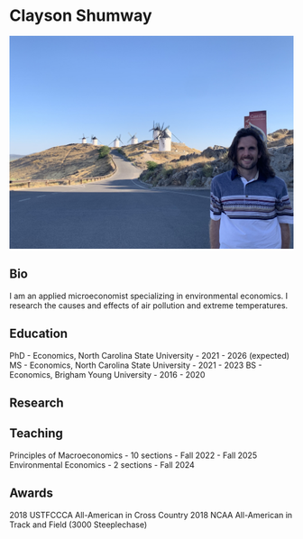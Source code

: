 # Clayson Shumway

![me](images/me.jpeg)
## Bio
I am an applied microeconomist specializing in environmental economics. I research the causes and effects of air pollution and extreme temperatures. 
## Education
PhD - Economics, North Carolina State University - 2021 - 2026 (expected)
MS - Economics, North Carolina State University - 2021 - 2023
BS - Economics, Brigham Young University - 2016 - 2020
## Research

## Teaching
Principles of Macroeconomics - 10 sections - Fall 2022 - Fall 2025
Environmental Economics - 2 sections - Fall 2024
## Awards
2018 USTFCCCA All-American in Cross Country
2018 NCAA All-American in Track and Field (3000 Steeplechase)